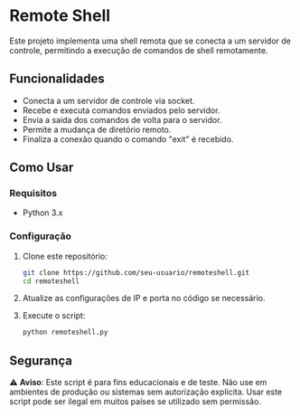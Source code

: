 # Remote Shell

Este projeto implementa uma shell remota que se conecta a um servidor de controle, permitindo a execução de comandos de shell remotamente.

## Funcionalidades

- Conecta a um servidor de controle via socket.
- Recebe e executa comandos enviados pelo servidor.
- Envia a saída dos comandos de volta para o servidor.
- Permite a mudança de diretório remoto.
- Finaliza a conexão quando o comando "exit" é recebido.

## Como Usar

### Requisitos

- Python 3.x

### Configuração

1. Clone este repositório:
    ```bash
    git clone https://github.com/seu-usuario/remoteshell.git
    cd remoteshell
    ```

2. Atualize as configurações de IP e porta no código se necessário.

3. Execute o script:
    ```bash
    python remoteshell.py
    ```

## Segurança

⚠️ **Aviso**: Este script é para fins educacionais e de teste. Não use em ambientes de produção ou sistemas sem autorização explícita. Usar este script pode ser ilegal em muitos países se utilizado sem permissão.
